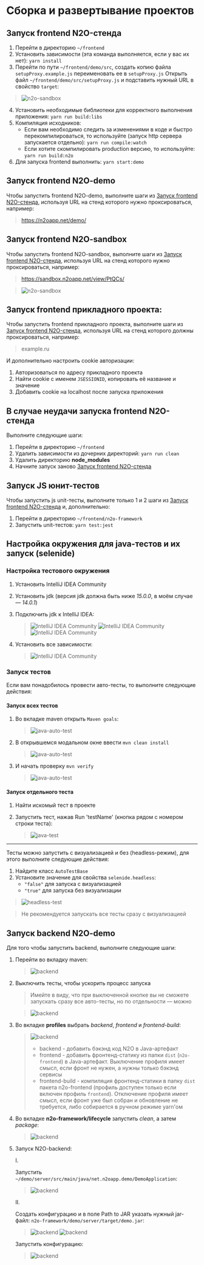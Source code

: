 # Сборка и развертывание проектов

<a name="randomstand"></a>
## Запуск frontend N2O-стенда
1. Перейти в директорию `~/frontend`
2. Установить зависимости (эта команда выполняется, если у вас их нет):
   `yarn install`
3. Перейти по пути `~/frontend/demo/src`, создать копию файла `setupProxy.example.js` переименовать ее в `setupProxy.js` Открыть файл `~/frontend/demo/src/setupProxy.js` и подставить нужный URL в свойство `target`:
>![n2o-sandbox](readme/setupProxy.png "Настройка setupProxy")
4. Установить необходимые библиотеки для корректного выполнения приложения:
   `yarn run build:libs`
5. Компиляция исходников:
   - Если вам необходимо следить за изменениями в коде и быстро перекомпилироваться, то используйте (запуск http сервера запускается отдельно):
     `yarn run compile:watch`
   - Если хотите скомпилировать production версию, то используйте:
     `yarn run build:n2o`
6. Для запуска frontend выполнить:
   `yarn start:demo`

## Запуск frontend N2O-demo

Чтобы запустить frontend N2O-demo, выполните шаги из [Запуск frontend N2O-стенда](#randomstand), используя URL на стенд которого нужно проксироваться, например:
>  https://n2oapp.net/demo/

## Запуск frontend N2O-sandbox

Чтобы запустить frontend N2O-sandbox, выполните шаги из [Запуск frontend N2O-стенда](#randomstand), используя URL на стенд которого нужно проксироваться, например:
> https://sandbox.n2oapp.net/view/PtQCs/

>![n2o-sandbox](readme/n2o-sandbox-proxy.png "Настройка setupProxy")


## Запуск frontend прикладного проекта:

Чтобы запустить frontend прикладного проекта, выполните шаги из [Запуск frontend N2O-стенда](#randomstand), используя URL на стенд которого должны проксироваться, например:
>example.ru

И дополнительно настроить cookie авторизации:

1. Авторизоваться по адресу прикладного проекта
2. Найти cookie с именем `JSESSIONID`, копировать её название и значение
3. Добавить cookie на localhost после запуска приложения

## В случае неудачи запуска frontend N2O-стенда
Выполните следующие шаги:
1. Перейти в директорию `~/frontend`
2. Удалить зависимости из дочерних директорий:
   `yarn run clean`
3. Удалить директорию __node_modules__
4. Начните запуск заново [Запуск frontend N2O-стенда](#randomstand)

## Запуск JS юнит-тестов
Чтобы запустить js unit-тесты, выполните только 1 и 2 шаги из [Запуск frontend N2O-стенда](#randomstand) и, дополнительно:

   1. Перейти в директорию `~/frontend/n2o-framework`
   2. Запустить unit-тестов:
      `yarn test:jest`


## Настройка окружения для java-тестов и их запуск (selenide)

### Настройка тестового окружения

1. Установить IntelliJ IDEA Community
2. Установить jdk (версия jdk должна быть ниже _15.0.0_, в моём случае — _14.0.1_)
3. Подключить jdk к IntelliJ IDEA:

   >![IntelliJ IDEA Community](readme/java-test-1.png "Подключение jdk IntelliJ IDEA")
   >![IntelliJ IDEA Community](readme/java-test-1-2.png "Подключение jdk IntelliJ IDEA")
   >![IntelliJ IDEA Community](readme/java-test-1-3.png "Подключение jdk IntelliJ IDEA")
4. Установить все зависимости:

   >![IntelliJ IDEA Community](readme/java-test-1-4.png "Установка зависимостей")

### Запуск тестов

Если вам понадобилось провести авто-тесты, то выполните следующие действия:

#### Запуск всех тестов
1. Во вкладке maven открыть `Maven goals`:
   >![java-auto-test](readme/java-test-2.png "Запуск всех тестов")
2. В открывшемся модальном окне ввести `mvn clean install`
   >![java-auto-test](readme/java-test-3.png "Запуск всех тестов")
3. И начать проверку `mvn verify`
   >![java-auto-test](readme/java-test-4.png "Запуск всех тестов")

#### Запуск отдельного теста
1. Найти искомый тест в проекте
2. Запустить тест, нажав Run 'testName' (кнопка рядом с номером строки теста):

   >![java-test](readme/java-test-5.png "Запуск отдельного теста")

***
Тесты можно запустить с визуализацией и без (headless-режим), для этого выполните следующие действия:
   1. Найдите класс `AutoTestBase`
   2. Установите значение для свойства `selenide.headless`:
      - `"false"` для запуска с визуализацией
      - `"true"` для запуска без визуализации

>![headless-test](readme/java-auto-test-10.png "Открываем вкладку maven")

>Не рекомендуется запускать все тесты сразу с визуализацией


## Запуск backend N2O-demo

Для того чтобы запустить backend, выполните следующие шаги:

1. Перейти во вкладку maven:
   >![backend](readme/java-test-1.png "Открываем вкладку maven")

2. Выключить тесты, чтобы ускорить процесс запуска
   > Имейте в виду, что при выключенной кнопке вы не сможете запускать сразу все авто-тесты, но по отдельности — можно

   >![backend](readme/java-backend-1.png "Выключаем тестирование приложения")

3. Во вкладке __profiles__ выбрать _backend_, _frontend_ и _frontend-build_:
   >![backend](readme/java-backend-2.png "Выбираем профили")
   >- backend - добавить бэкэнд код N2O в Java-артефакт
   >- frontend - добавить фронтенд-статику из папки `dist` (`n2o-frontend`) в Java-артефакт. Выключение профиля имеет смысл, если фронт не нужен, а нужны только бэкэнд сервисы
   >- frontend-build - компиляция фронтенд-статики в папку `dist` пакета n2o-frontend (профиль доступен только если включен профиль `frontend`). Отключение профиля имеет смысл, если фронт уже был собран и обновление не требуется, либо собирается в ручном режиме yarn'ом

4. Во вкладке __n2o-framework/lifecycle__ запустить _clean_, а затем _package_:
   >![backend](readme/java-backend-3.png "Выполняем команды clean и package")

5. Запуск N2O-backend:

   I.

   Запустить `~/demo/server/src/main/java/net.n2oapp.demo/DemoApplication`:
   >![backend](readme/java-server-7.png "Запуск backend")

   II.

   Создать конфигурацию и в поле Path to JAR указать нужный jar-файл: `n2o-framework/demo/server/target/demo.jar`:
   >![backend](readme/java-backend-4.png "Настройка конфигурации")
   >![backend](readme/java-server-6.png "Настройка конфигурации")

   Запустить конфигурацию:
   >![backend](readme/java-backend-5.png "Запуск backend")
